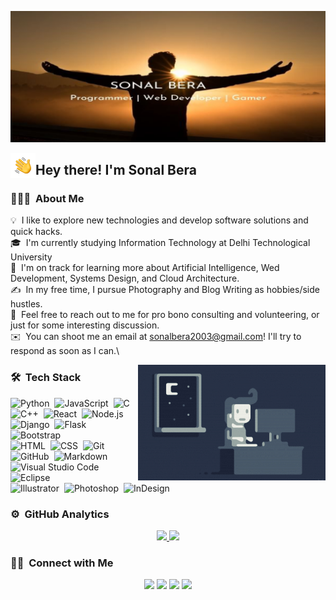 ![Sonal Bera Banner](https://raw.githubusercontent.com/sonalbera/sonalbera/master/assets/sonal.png)

<img alt="Night Coding" src="./assets/Hand%20Wave.gif" width='40' align="left"/><h2>Hey there! I'm Sonal Bera</h2>


### 👨🏻‍💻 &nbsp;About Me

💡 &nbsp;I like to explore new technologies and develop software solutions and quick hacks.\
🎓 &nbsp;I'm currently studying Information Technology at Delhi Technological University\
🌱 &nbsp;I'm on track for learning more about Artificial Intelligence, Wed Development, Systems Design, and Cloud Architecture.\
✍️ &nbsp;In my free time, I pursue Photography and Blog Writing as hobbies/side hustles.\
💬 &nbsp;Feel free to reach out to me for pro bono consulting and volunteering, or just for some interesting discussion.\
✉️ &nbsp;You can shoot me an email at sonalbera2003@gmail.com! I'll try to respond as soon as I can.\
<!--📄 &nbsp;Please have a look at my [Résumé](https://drive.google.com/file/d/13TdQOXzAb38Ip7SeszZvTn2THQl9kGHg/view?usp=sharing) for more details about me. I'm open to feedback and suggestions!-->

<img alt="Night Coding" src="https://raw.githubusercontent.com/AVS1508/AVS1508/master/assets/Night-Coding.gif" align="right"/>

### 🛠 &nbsp;Tech Stack

![Python](https://img.shields.io/badge/-Python-05122A?style=flat&logo=python)&nbsp;
![JavaScript](https://img.shields.io/badge/-JavaScript-05122A?style=flat&logo=javascript)&nbsp;
![C](https://img.shields.io/badge/-C-05122A?style=flat&logo=C&logoColor=A8B9CC)&nbsp;
![C++](https://img.shields.io/badge/-C++-05122A?style=flat&logo=C%2B%2B&logoColor=00599C)&nbsp;
![React](https://img.shields.io/badge/-React-05122A?style=flat&logo=react)&nbsp;
![Node.js](https://img.shields.io/badge/-Node.js-05122A?style=flat&logo=node.js)&nbsp;
![Django](https://img.shields.io/badge/-Django-05122A?style=flat&logo=django&logoColor=092E20)&nbsp;
![Flask](https://img.shields.io/badge/-Flask-05122A?style=flat&logo=flask)&nbsp;
![Bootstrap](https://img.shields.io/badge/-Bootstrap-05122A?style=flat&logo=bootstrap&logoColor=563D7C)\
![HTML](https://img.shields.io/badge/-HTML-05122A?style=flat&logo=HTML5)&nbsp;
![CSS](https://img.shields.io/badge/-CSS-05122A?style=flat&logo=CSS3&logoColor=1572B6)&nbsp;
![Git](https://img.shields.io/badge/-Git-05122A?style=flat&logo=git)&nbsp;
![GitHub](https://img.shields.io/badge/-GitHub-05122A?style=flat&logo=github)&nbsp;
![Markdown](https://img.shields.io/badge/-Markdown-05122A?style=flat&logo=markdown)\
![Visual Studio Code](https://img.shields.io/badge/-Visual%20Studio%20Code-05122A?style=flat&logo=visual-studio-code&logoColor=007ACC)&nbsp;
![Eclipse](https://img.shields.io/badge/-Eclipse-05122A?style=flat&logo=eclipse-ide&logoColor=2C2255)\
![Illustrator](https://img.shields.io/badge/-Illustrator-05122A?style=flat&logo=adobe-illustrator)&nbsp;
![Photoshop](https://img.shields.io/badge/-Photoshop-05122A?style=flat&logo=adobe-photoshop)&nbsp;
![InDesign](https://img.shields.io/badge/-InDesign-05122A?style=flat&logo=adobe-indesign)

### ⚙️ &nbsp;GitHub Analytics

<p align="center">
<a href="https://github.com/sonalbera">
  <img height="180em" src="https://github-readme-stats-eight-theta.vercel.app/api?username=sonalbera&show_icons=true&theme=algolia&include_all_commits=true&count_private=true"/>
  <img height="180em" src="https://github-readme-stats-eight-theta.vercel.app/api/top-langs/?username=sonalbera&layout=compact&langs_count=8&theme=algolia"/>
</a>
</p>

### 🤝🏻 &nbsp;Connect with Me

<p align="center">
<a href="https://www.sonalbera.tech"><img src="https://img.shields.io/badge/-sonalbera.tech-3423A6?style=flat&logo=Google-Chrome&logoColor=white"/></a>
<a href="https://linkedin.com/in/sonalbera"><img src="https://img.shields.io/badge/-Sonal%20Bera%20-0077B5?style=flat&logo=Linkedin&logoColor=white"/></a>
<a href="mailto:sonalbera2003@gmail.com"><img src="https://img.shields.io/badge/-sonalbera2003@gmail.com-D14836?style=flat&logo=Gmail&logoColor=white"/></a>
<a href="https://instagram.com/sonal_sb_"><img src="https://img.shields.io/badge/-@sonal_sb-E4405F?style=flat&logo=Instagram&logoColor=white"/></a>

